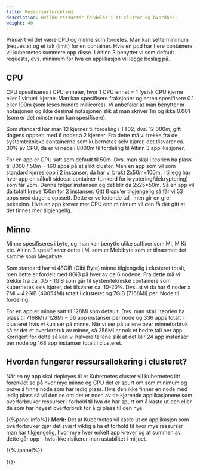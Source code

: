 ```yaml
---
title: Ressurserfordeling
description: Hvilke ressurser fordeles i et cluster og hvordan?
weight: 40
---
```


Primært vil det være CPU og minne som fordeles. Man kan sette minimum (requests) og et tak (limit) for en container. Hvis en pod har flere containere vil kubernetes summere opp disse. I Altinn 3 benytter vi som default requests, dvs. minimum for hva en applikasjon vil legge beslag på. 

## CPU
CPU spesifiseres i CPU enheter, hvor 1 CPU enhet = 1 fysisk CPU kjerne eller 1 virtuell kjerne. Man kan spesifisere fraksjoner og enten spesifisere 0.1 eller 100m (som leses hundre millicores). Vi anbefaler at man benytter m notasjonen og ikke desimal notasjonen slik at man skriver 1m og ikke 0.001 (som er det minste man kan spesifisere).

Som standard har man 12 kjerner til fordeling i TT02, dvs. 12 000m, gitt dagens oppsett med 6 noder á 2 kjerner. Fra dette må vi trekke fra de systemtekniske containerne som kubernetes selv kjører, det tilsvarer ca. 30% av CPU, da er vi nede i 8000m til fordeling til Altinn 3 applikasjoner.

For en app er CPU satt som default til 50m. Dvs. man skal i teorien ha plass til 8000 / 50m = 160 apps på et slikt cluster. Men en app som vil som standard kjøres opp i 2 instanser, da har vi brukt 2x50m=100m. I tillegg har hver app en såkalt sidecar container (Linkerd for kryptering/dekryptering) som får 25m. Denne følger instansen og det blir da 2x25=50m. Så en app vil da totalt kreve 150m for 2 instanser. Gitt 8 cpu’er tilgjengelig så får vi 53 apps med dagens oppsett. Dette er veiledende tall, men gir en grei pekepinn. Hvis en app krever mer CPU enn minimum vil den få det gitt at det finnes mer tilgjengelig.

## Minne
Minne spesifiseres i byte, og man kan benytte ulike suffixer som Mi, M Ki etc. Altinn 3 spesifiserer dette i Mi som er Mebibyte som er tilnærmet det samme som Megabyte.

Som standard har vi 48GiB (Gibi Byte) minne tilgjengelig i clusteret totalt, men dette er fordelt med 8GiB på hver av de 6 nodene. Fra dette må vi trekke fra ca. 0.5 - 1GiB som går til systemtekniske containere som kubernetes selv kjører, det tilsvarer ca. 10-20%. Dvs. at vi da har 6 noder x 7Mi = 42GiB (40054Mi) totalt i clusteret og 7GiB (7168Mi) per. Node til fordeling.

For en app er minne satt til 128Mi som default. Dvs. man skal i teorien ha plass til 7168Mi / 128Mi = 56 app instanser per node og 336 apps totalt i clusteret hvis vi kun ser på minne. Når vi ser på tallene over minneforbruk så er det et overforbruk av minne, så 256Mi er nok et bedre tall per app. Korrigert for dette så kan vi halvere tallene slik at det blir 24 app instanser per node og 168 app instanser totalt i clusteret.

## Hvordan fungerer ressursallokering i clusteret?
Når en ny app skal deployes til et Kubernetes cluster vil Kubernetes litt forenklet se på hvor mye minne og CPU det er spurt om som minimum og prøve å finne node som har ledig plass. Hvis den ikke finner en node med ledig plass så vil den se om det er noen av de kjørende applikasjonene som overforbruker ressurser i forhold til hva de har spurt om å kaste ut den eller de som har høyest overforbruk for å gi plass til den nye.

{{%panel info%}}
**Merk:** Det at Kubernetes vil kaste ut en applikasjon som overforbruker gjør det svært viktig å ha et forhold til hvor mye ressurser man har tilgjengelig, hvor mye hver enkelt app krever og at summen av dette går opp - hvis ikke risikerer man ustabilitet i miljøet.

{{% /panel%}}


{{<children>}}
  